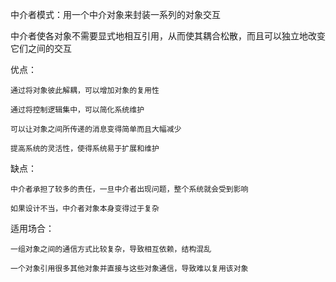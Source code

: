 中介者模式：用一个中介对象来封装一系列的对象交互

中介者使各对象不需要显式地相互引用，从而使其耦合松散，而且可以独立地改变它们之间的交互

优点：

    通过将对象彼此解耦，可以增加对象的复用性
    
    通过将控制逻辑集中，可以简化系统维护
    
    可以让对象之间所传递的消息变得简单而且大幅减少
    
    提高系统的灵活性，使得系统易于扩展和维护
    
缺点：

    中介者承担了较多的责任，一旦中介者出现问题，整个系统就会受到影响
    
    如果设计不当，中介者对象本身变得过于复杂
    
适用场合：

    一组对象之间的通信方式比较复杂，导致相互依赖，结构混乱
    
    一个对象引用很多其他对象并直接与这些对象通信，导致难以复用该对象
